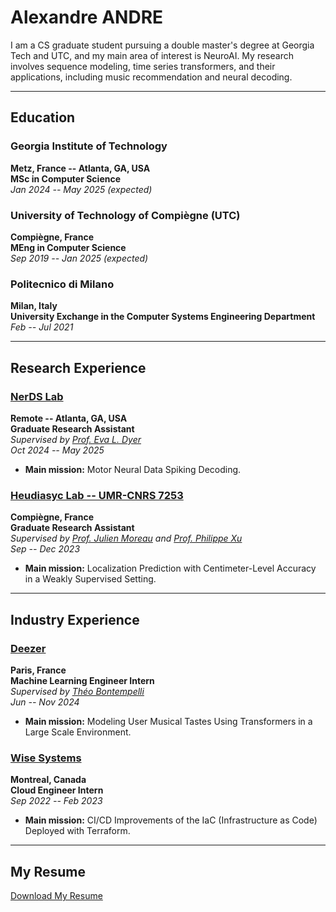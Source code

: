 # Alexandre ANDRE

I am a CS graduate student pursuing a double master's degree at Georgia Tech and UTC, and my main area of interest is NeuroAI. My research involves sequence modeling, time series transformers, and their applications, including music recommendation and neural decoding.

---

## Education

### Georgia Institute of Technology  
**Metz, France -- Atlanta, GA, USA**  
**MSc in Computer Science**  
*Jan 2024 -- May 2025 (expected)*  

### University of Technology of Compiègne (UTC)  
**Compiègne, France**  
**MEng in Computer Science**  
*Sep 2019 -- Jan 2025 (expected)*  

### Politecnico di Milano  
**Milan, Italy**  
**University Exchange in the Computer Systems Engineering Department**  
*Feb -- Jul 2021*  

---

## Research Experience

### [NerDS Lab](https://dyerlab.gatech.edu/)  
**Remote -- Atlanta, GA, USA**  
**Graduate Research Assistant**  
*Supervised by [Prof. Eva L. Dyer](https://scholar.google.com/citations?user=Sb_jcHcAAAAJ&hl)*  
*Oct 2024 -- May 2025*  
- **Main mission:** Motor Neural Data Spiking Decoding.  

### [Heudiasyc Lab -- UMR-CNRS 7253](https://www.hds.utc.fr/en/)  
**Compiègne, France**  
**Graduate Research Assistant**  
*Supervised by [Prof. Julien Moreau](https://www.hds.utc.fr/~moreajul/dokuwiki/) and [Prof. Philippe Xu](https://perso.ensta-paris.fr/~philippe.xu/)*  
*Sep -- Dec 2023*  
- **Main mission:** Localization Prediction with Centimeter-Level Accuracy in a Weakly Supervised Setting.  

---

## Industry Experience

### [Deezer](https://www.deezer.com/)  
**Paris, France**  
**Machine Learning Engineer Intern**  
*Supervised by [Théo Bontempelli](https://scholar.google.com/citations?user=7wlFpDwAAAAJ&hl)*  
*Jun -- Nov 2024*  
- **Main mission:** Modeling User Musical Tastes Using Transformers in a Large Scale Environment.

### [Wise Systems](https://www.wisesystems.com/)  
**Montreal, Canada**  
**Cloud Engineer Intern**  
*Sep 2022 -- Feb 2023*  
- **Main mission:** CI/CD Improvements of the IaC (Infrastructure as Code) Deployed with Terraform.  

---

## My Resume
[Download My Resume](https://github.com/AlexandreAndr/profile/raw/main/Alexandre_ANDRE_CV.pdf)

